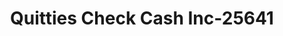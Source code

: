 ---
f_zip-code: 75134
f_state-code: TX
title: Quitties Check Cash Inc-25641
f_phone: 972-224-3627
f_city-only: Lancaster
f_address: 1504 N Interstate 35 E Lancaster
f_location-unique-id: '25641'
slug: quitties-check-cash-inc-25641
updated-on: '2024-05-30T13:46:58.046Z'
created-on: '2024-05-30T13:36:59.803Z'
published-on: '2024-05-30T13:54:32.469Z'
f_city-state: cms/city/lancaster-tx.md
f_company: cms/company/quitties-check-cash-inc.md
f_state: cms/state/texas.md
layout: '[payday-loan].html'
tags: payday-loan
---